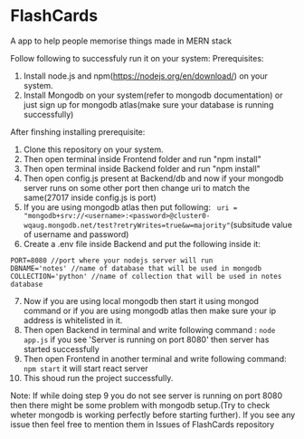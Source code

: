 # FlashCards
A app to help people memorise things made in MERN stack

Follow following to successfuly run it on your system:
Prerequisites:
1. Install node.js and npm(https://nodejs.org/en/download/) on your system.
2. Install Mongodb on your system(refer to mongodb documentation) or just sign up for mongodb atlas(make sure your database is running successfully)

After finshing installing prerequisite:
1. Clone this repository on your system.
2. Then open terminal inside Frontend folder and run "npm install"
3. Then open terminal inside Backend folder and run "npm install"
4. Then open config.js present at Backend/db and now if your mongodb server runs on some other port then change uri to match the same(27017 inside config.js is port)
5. If you are using mongodb atlas then put following: ``` uri = "mongodb+srv://<username>:<password>@cluster0-wqaug.mongodb.net/test?retryWrites=true&w=majority"```(subsitude value of username and password)
6. Create a .env file inside Backend and put the following inside it: 
```
PORT=8080 //port where your nodejs server will run
DBNAME='notes' //name of database that will be used in mongodb
COLLECTION='python' //name of collection that will be used in notes database
```
7. Now if you are using local mongodb then start it using mongod command or if you are using mongodb atlas then make sure your ip address is whitelisted in it.
8. Then open Backend in terminal and write following command : ``` node app.js ``` if you see 'Server is running on port 8080' then server has started successfully 
9. Then open Frontend in another terminal and write following command: ``` npm start ``` it will start react server
10. This shoud run the project successfully.

Note: If while doing step 9 you do not see server is running on port 8080 then there might be some problem with mongodb setup.(Try to check wheter mongodb is working perfectly before starting further).
If you see any issue then feel free to mention them in Issues of FlashCards repository
